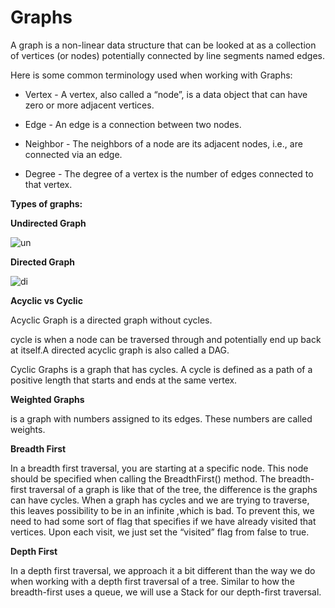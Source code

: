 # Graphs

A graph is a non-linear data structure that can be looked at as a collection of vertices (or nodes) potentially connected by line segments named edges.

Here is some common terminology used when working with Graphs:

* Vertex - A vertex, also called a “node”, is a data object that can have zero or more adjacent vertices.

* Edge - An edge is a connection between two nodes.

* Neighbor - The neighbors of a node are its adjacent nodes, i.e., are connected via an edge.

* Degree - The degree of a vertex is the number of edges connected to that vertex.

**Types of graphs:**

**Undirected Graph**

![un](https://www.researchgate.net/profile/Hakan-Terelius/publication/265428782/figure/fig3/AS:669498856194058@1536632374537/An-undirected-graph-with-7-nodes-and-7-edges.png)

**Directed Graph**

![di](https://www.researchgate.net/profile/John-Lee-156/publication/220863116/figure/fig1/AS:669516962988037@1536636691241/An-example-of-a-directed-graph-with-9-nodes.png)

**Acyclic vs Cyclic**

Acyclic Graph is a directed graph without cycles.

cycle is when a node can be traversed through and potentially end up back at itself.A directed acyclic graph is also called a DAG.

Cyclic Graphs is a graph that has cycles. A cycle is defined as a path of a positive length that starts and ends at the same vertex.

**Weighted Graphs**

is a graph with numbers assigned to its edges. These numbers are called weights.

**Breadth First**

In a breadth first traversal, you are starting at a specific node. This node should be specified when calling the BreadthFirst() method. The breadth-first traversal of a graph is like that of the tree, the difference is the graphs can have cycles. When a graph has cycles and we are trying to traverse, this leaves possibility to be in an infinite ,which is bad. To prevent this, we need to had some sort of flag that specifies if we have already visited that vertices. Upon each visit, we just set the “visited” flag from false to true.

**Depth First**

In a depth first traversal, we approach it a bit different than the way we do when working with a depth first traversal of a tree. Similar to how the breadth-first uses a queue, we will use a Stack for our depth-first traversal.